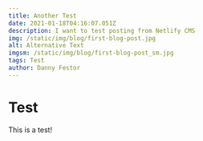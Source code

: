 ```yaml
---
title: Another Test
date: 2021-01-18T04:16:07.051Z
description: I want to test posting from Netlify CMS
img: /static/img/blog/first-blog-post.jpg
alt: Alternative Text
imgsm: /static/img/blog/first-blog-post_sm.jpg
tags: Test
author: Danny Festor
---
```

# Test
This is a test!